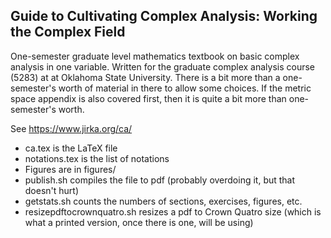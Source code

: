 Guide to Cultivating Complex Analysis: Working the Complex Field
----------------------------------------------------------------

One-semester graduate level mathematics textbook on basic complex analysis in
one variable.  Written for the graduate complex analysis course (5283) at at
Oklahoma State University.  There is a bit more than a one-semester's worth of
material in there to allow some choices.  If the metric space appendix is also
covered first, then it is quite a bit more than one-semester's worth.

See https://www.jirka.org/ca/

* ca.tex is the LaTeX file
* notations.tex is the list of notations
* Figures are in figures/
* publish.sh compiles the file to pdf (probably overdoing it, but that doesn't hurt)
* getstats.sh counts the numbers of sections, exercises, figures, etc.
* resizepdftocrownquatro.sh resizes a pdf to Crown Quatro size (which is what a printed version, once there is one, will be using)
